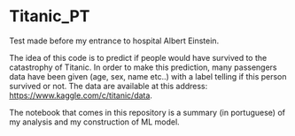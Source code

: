 # Titanic_PT

Test made before my entrance to hospital Albert Einstein.

The idea of this code is to predict if people would have survived to the catastrophy of Titanic. In order to make this prediction, many passengers data have been given (age, sex, name etc..) with a label telling if this person survived or not. The data are available at this address: https://www.kaggle.com/c/titanic/data. 

The notebook that comes in this repository is a summary (in portuguese) of my analysis and my construction of ML model. 
